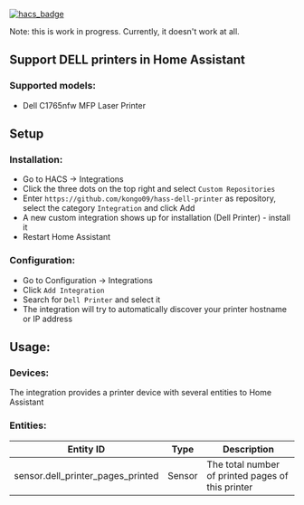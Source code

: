 [![hacs_badge](https://img.shields.io/badge/HACS-Custom-orange.svg?style=for-the-badge)](https://github.com/custom-components/hacs)

Note: this is work in progress. Currently, it doesn't work at all.

## Support DELL printers in Home Assistant

### Supported models:
* Dell C1765nfw MFP Laser Printer 
    
  
## Setup

### Installation:
* Go to HACS -> Integrations
* Click the three dots on the top right and select `Custom Repositories`
* Enter `https://github.com/kongo09/hass-dell-printer` as repository, select the category `Integration` and click Add
* A new custom integration shows up for installation (Dell Printer) - install it
* Restart Home Assistant
  
  
### Configuration:
* Go to Configuration -> Integrations
* Click `Add Integration`
* Search for `Dell Printer` and select it
* The integration will try to automatically discover your printer hostname or IP address
  
  
## Usage:

### Devices:

The integration provides a printer device with several entities to Home Assistant
  
  
### Entities:

| Entity ID                                      | Type        |  Description                                                               |
|------------------------------------------------|-------------|----------------------------------------------------------------------------|
| sensor.dell_printer_pages_printed              | Sensor      |  The total number of printed pages of this printer                         |
